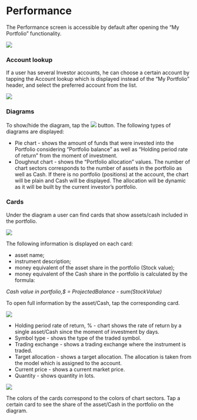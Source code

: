 # Performance

The Performance screen is accessible by default after opening the “My Portfolio” functionality.

![](https://lh6.googleusercontent.com/f6Tlajolp-6clqNW2cD9ORceYOEmh9Ap715DpzrsQJF8YoOBpXNcBlNwwcwneYhPRWy_X0djYL-9M9A7QkB5IXlxRi0vcOkLpHdqstghqrMKYrJG0B2J26DiIgxw0Vr0SWSSBiR8)

### Account lookup

If a user has several Investor accounts, he can choose a certain account by tapping the Account lookup which is displayed instead of the “My Portfolio” header, and select the preferred account from the list.  


![](https://lh5.googleusercontent.com/wonbcoXRS9WGGvNJhicjpWsLc__BL42MsazzvfxM_H4oAmoHhdkjm4sbEKjGuyxH6uqjAiPAJw6tC5780zI_qz88uF2NzCQXAktmUJjyMOKieIHcquci2XK3vk21IAajkWHhO731)

### Diagrams

To show/hide the diagram, tap the ![](https://lh3.googleusercontent.com/fsdAzbRLGK6ATzgXb5aQAZ4dtdnPtib6gKxdRqAbUsgBWRQjv1XxDKFZXtM7CuCtyCgFlY65nUHdnn0vC4xPMB8ymeOqsSVaJeJ6T3JlaIf4op_wG9p10dpCUEi3Vr8nKlLJwMsO) button. The following types of diagrams are displayed:

* Pie chart - shows the amount of funds that were invested into the Portfolio considering “Portfolio balance” as well as “Holding period rate of return” from the moment of investment.
* Doughnut chart - shows the “Portfolio allocation” values. The number of chart sectors corresponds to the number of assets in the portfolio as well as Cash. If there is no portfolio \(positions\) at the account, the chart will be plain and Cash will be displayed. The allocation will be dynamic as it will be built by the current investor’s portfolio. 

### Cards

Under the diagram a user can find cards that show assets/cash included in the portfolio.  

![](https://lh6.googleusercontent.com/tnE9ehvEmnHzCIxjHwO2mhSzYTgczwn99AIfE2_10HCjXPVv65L_e3ceyNNro6seQa5h-Sn-m92z0AxIWW9HKp_qt62SAKOWf6o4s6fGW1Q4i_3VLtFilTCfgDOT81CK-UIdyL3c)

The following information is displayed on each card:

* asset name;
* instrument description;
* money equivalent of the asset share in the portfolio \(Stock value\); 
* money equivalent of the Cash share in the portfolio is calculated by the formula:

_Cash value in portfolio,$ = ProjectedBalance - sum\(StockValue\)_

To open full information by the asset/Cash, tap the corresponding card.

![](https://lh5.googleusercontent.com/aKPFfeAUQrYhI_DMl66m_MB5dhRvBlTMu0rd1l-YUwy5nsZhw4IyWPRbWIVC38YvMP3Ea1n7Fhq9fNBM4T2z7y2_cb4nH-pSXUJ6E2PPuGCMIUErP9u16ZWgvwZ4hsTHbpTxOTE4)

* Holding period rate of return, % - chart shows the rate of return by a single asset/Cash since the moment of investment by days.
* Symbol type - shows the type of the traded symbol.
* Trading exchange - shows a trading exchange where the instrument is traded.
* Target allocation - shows a target allocation. The allocation is taken from the model which is assigned to the account.
* Current price - shows a current market price.
* Quantity - shows quantity in lots. 

![](https://lh4.googleusercontent.com/5Il_pSGiQraWY0ugVE07ZCyXvDeyRfsCElpTXrvsHk4lucRq8vG3v0OCrzNUTLx9P1xE--iWMY7dzIaz3kEMWC3iW_nUHPTw3aDtNZFOpuJl5n8-j0tM-UNuAVOCKRHxD--JXJbU)

The colors of the cards correspond to the colors of chart sectors. Tap a certain card to see the share of the asset/Cash in the portfolio on the diagram.   
  


